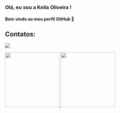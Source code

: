 ### Olá, eu sou a Keila Oliveira ! 
#### Bem vindo ao meu perfil GitHub 👋


## Contatos:
<a href="https://www.linkedin.com/in/keiladeoliveira" target="_blank"><img src="https://img.shields.io/badge/-LinkedIn-%230077B5?style=for-the-badge&logo=linkedin&logoColor=white" target="_blank"></a>   

<p align="center">  

</p>


<div>
<a href="https://github.com/keilaoliveira">
<img height="180em" src="https://github-readme-stats.vercel.app/api/top-langs/?username=keilaoliveira&layout=compact&langs_count=7&theme=dracula"/>
<img height="180em" src="https://github-readme-stats.vercel.app/api?username=keilaoliveira&show_icons=true&theme=dracula&include_all_commits=true&count_private=true"/>
</div>


<!--
**keilaoliveira/keilaoliveira** is a ✨ _special_ ✨ repository because its `README.md` (this file) appears on your GitHub profile.

Here are some ideas to get you started:

- 🔭 I’m currently working on ...
- 🌱 I’m currently learning ...
- 👯 I’m looking to collaborate on ...
- 🤔 I’m looking for help with ...
- 💬 Ask me about ...
- 📫 How to reach me: ...
- 😄 Pronouns: ...
- ⚡ Fun fact: ...
-->
